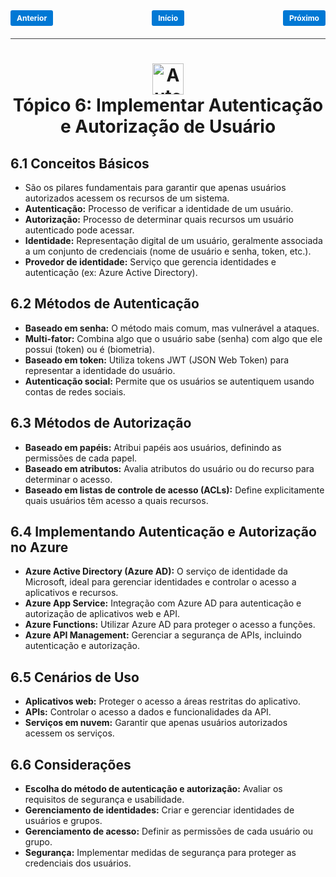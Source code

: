 <!-- markmap -->
<style>
.button {
  padding: 5px 10px;
  font-size: 12px;
  font-weight: bold;
  text-align: center;
  text-decoration: none;
  background-color: #0078d4;
  color: white;
  border-radius: 3px;
  transition: background-color 0.3s;
}

.button:hover {
  background-color: #005a9e;
}

.button-container {
  display: flex;
  justify-content: space-between;
  align-items: center;
  margin-bottom: 10px;
}

.divider {
  border-top: 1px solid rgb(65, 66, 67); /* Tom de cinza das linhas do Markdown */
  margin: 20px 0;
}
</style>

<div class="button-container">
  <a href="topico_5_implementar_solucoes_conteinerizadas.md" class="button">Anterior</a>
  <a href="az-204_markmap.md" class="button">Início</a>
  <a href="topico_7_implementar_solucoes_seguras_do_azure.md" class="button">Próximo</a>
</div>

<div class="divider"></div>

# <div style="text-align: center; width:100%;"><img src="https://learn.microsoft.com/pt-br/training/achievements/authentication-authorization.svg" alt="Autenticação e Autorização" width="50" height="50"> <br /> **Tópico 6: Implementar Autenticação e Autorização de Usuário**</div>

## **6.1 Conceitos Básicos**

* São os pilares fundamentais para garantir que apenas usuários autorizados acessem os recursos de um sistema.
* **Autenticação:** Processo de verificar a identidade de um usuário.
* **Autorização:** Processo de determinar quais recursos um usuário autenticado pode acessar.
* **Identidade:** Representação digital de um usuário, geralmente associada a um conjunto de credenciais (nome de usuário e senha, token, etc.).
* **Provedor de identidade:** Serviço que gerencia identidades e autenticação (ex: Azure Active Directory).

## **6.2 Métodos de Autenticação**

* **Baseado em senha:** O método mais comum, mas vulnerável a ataques.
* **Multi-fator:** Combina algo que o usuário sabe (senha) com algo que ele possui (token) ou é (biometria).
* **Baseado em token:** Utiliza tokens JWT (JSON Web Token) para representar a identidade do usuário.
* **Autenticação social:** Permite que os usuários se autentiquem usando contas de redes sociais.

## **6.3 Métodos de Autorização**

* **Baseado em papéis:** Atribui papéis aos usuários, definindo as permissões de cada papel.
* **Baseado em atributos:** Avalia atributos do usuário ou do recurso para determinar o acesso.
* **Baseado em listas de controle de acesso (ACLs):** Define explicitamente quais usuários têm acesso a quais recursos.

## **6.4 Implementando Autenticação e Autorização no Azure**

* **Azure Active Directory (Azure AD):** O serviço de identidade da Microsoft, ideal para gerenciar identidades e controlar o acesso a aplicativos e recursos.
* **Azure App Service:** Integração com Azure AD para autenticação e autorização de aplicativos web e API.
* **Azure Functions:** Utilizar Azure AD para proteger o acesso a funções.
* **Azure API Management:** Gerenciar a segurança de APIs, incluindo autenticação e autorização.

## **6.5 Cenários de Uso**

* **Aplicativos web:** Proteger o acesso a áreas restritas do aplicativo.
* **APIs:** Controlar o acesso a dados e funcionalidades da API.
* **Serviços em nuvem:** Garantir que apenas usuários autorizados acessem os serviços.

## **6.6 Considerações**

* **Escolha do método de autenticação e autorização:** Avaliar os requisitos de segurança e usabilidade.
* **Gerenciamento de identidades:** Criar e gerenciar identidades de usuários e grupos.
* **Gerenciamento de acesso:** Definir as permissões de cada usuário ou grupo.
* **Segurança:** Implementar medidas de segurança para proteger as credenciais dos usuários.
